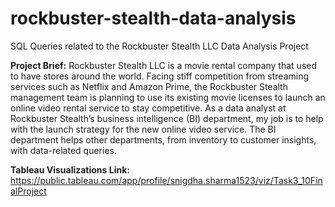# rockbuster-stealth-data-analysis
SQL Queries related to the Rockbuster Stealth LLC Data Analysis Project



**Project Brief:**
Rockbuster Stealth LLC is a movie rental company that used to have stores around the world. Facing stiff competition from streaming services such as Netflix and Amazon Prime, the Rockbuster Stealth management team is planning to use its existing movie licenses to launch an online video rental service to stay competitive.
As a data analyst at Rockbuster Stealth’s business intelligence (BI) department, my job is to help with the launch strategy for the new online video service. The BI department helps other departments, from inventory to customer insights, with data-related queries. 



**Tableau Visualizations Link:**
https://public.tableau.com/app/profile/snigdha.sharma1523/viz/Task3_10FinalProject
